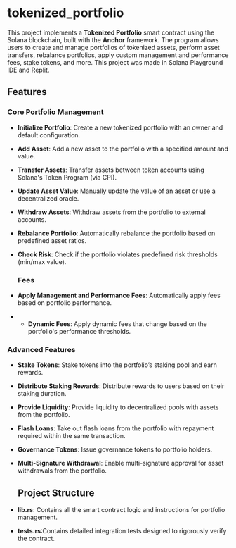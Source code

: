 # tokenized_portfolio

This project implements a **Tokenized Portfolio** smart contract using the Solana blockchain, built with the **Anchor** framework. The program allows users to create and manage portfolios of tokenized assets, perform asset transfers, rebalance portfolios, apply custom management and performance fees, stake tokens, and more.
This project was made in Solana Playground IDE and Replit.

## Features

### Core Portfolio Management

- **Initialize Portfolio**: Create a new tokenized portfolio with an owner and default configuration.
- **Add Asset**: Add a new asset to the portfolio with a specified amount and value.
- **Transfer Assets**: Transfer assets between token accounts using Solana's Token Program (via CPI).
- **Update Asset Value**: Manually update the value of an asset or use a decentralized oracle.
- **Withdraw Assets**: Withdraw assets from the portfolio to external accounts.
- **Rebalance Portfolio**: Automatically rebalance the portfolio based on predefined asset ratios.
- **Check Risk**: Check if the portfolio violates predefined risk thresholds (min/max value).

  ### Fees

- **Apply Management and Performance Fees**: Automatically apply fees based on portfolio performance.
- - **Dynamic Fees**: Apply dynamic fees that change based on the portfolio's performance thresholds.
 
### Advanced Features

- **Stake Tokens**: Stake tokens into the portfolio’s staking pool and earn rewards.
- **Distribute Staking Rewards**: Distribute rewards to users based on their staking duration.
- **Provide Liquidity**: Provide liquidity to decentralized pools with assets from the portfolio.
- **Flash Loans**: Take out flash loans from the portfolio with repayment required within the same transaction.
- **Governance Tokens**: Issue governance tokens to portfolio holders.
- **Multi-Signature Withdrawal**: Enable multi-signature approval for asset withdrawals from the portfolio.

  ## Project Structure

- **lib.rs**: Contains all the smart contract logic and instructions for portfolio management.
- **tests.rs**:Contains detailed integration tests designed to rigorously verify the contract.



